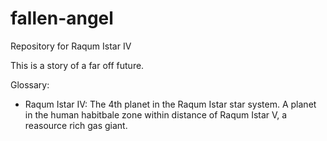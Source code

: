 # fallen-angel
Repository for Raqum Istar IV

This is a story of a far off future. 

Glossary:

- Raqum Istar IV: The 4th planet in the Raqum Istar star system. A planet in the human habitbale zone within distance of Raqum Istar V, a reasource rich gas giant. 